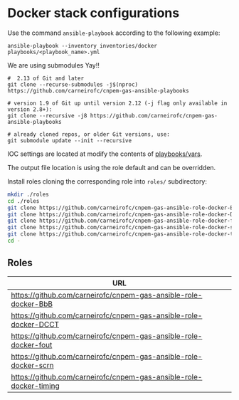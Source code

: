 # Docker stack configurations

Use the command `ansible-playbook` according to the following example:

```command
ansible-playbook --inventory inventories/docker playbooks/<playbook_name>.yml
```

We are using submodules Yay!!

```
#  2.13 of Git and later
git clone --recurse-submodules -j$(nproc) https://github.com/carneirofc/cnpem-gas-ansible-playbooks

# version 1.9 of Git up until version 2.12 (-j flag only available in version 2.8+):
git clone --recursive -j8 https://github.com/carneirofc/cnpem-gas-ansible-playbooks

# already cloned repos, or older Git versions, use:
git submodule update --init --recursive
```

IOC settings are located at modify the contents of [playbooks/vars](playbooks/vars).

The output file location is using the role default and can be overridden.

Install roles cloning the corresponding role into `roles/` subdirectory:

```bash
mkdir ./roles
cd ./roles
git clone https://github.com/carneirofc/cnpem-gas-ansible-role-docker-BbB
git clone https://github.com/carneirofc/cnpem-gas-ansible-role-docker-DCCT
git clone https://github.com/carneirofc/cnpem-gas-ansible-role-docker-fout
git clone https://github.com/carneirofc/cnpem-gas-ansible-role-docker-scrn
git clone https://github.com/carneirofc/cnpem-gas-ansible-role-docker-timing
cd -
```

## Roles

| URL                                                                |
| ------------------------------------------------------------------ |
| https://github.com/carneirofc/cnpem-gas-ansible-role-docker-BbB    |
| https://github.com/carneirofc/cnpem-gas-ansible-role-docker-DCCT   |
| https://github.com/carneirofc/cnpem-gas-ansible-role-docker-fout   |
| https://github.com/carneirofc/cnpem-gas-ansible-role-docker-scrn   |
| https://github.com/carneirofc/cnpem-gas-ansible-role-docker-timing |
